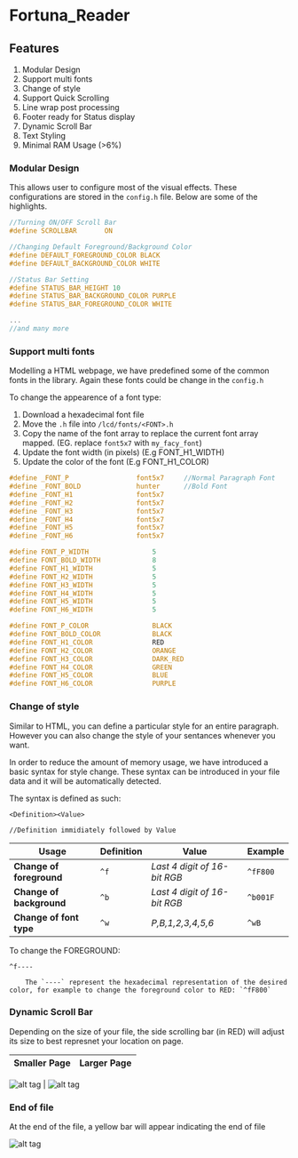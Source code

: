 # Fortuna_Reader


## Features

1. Modular Design
2. Support multi fonts
3. Change of style
4. Support Quick Scrolling
5. Line wrap post processing
6. Footer ready for Status display
7. Dynamic Scroll Bar
8. Text Styling
9. Minimal RAM Usage (>6%)

### Modular Design 

This allows user to configure most of the visual effects. These configurations are stored in the `config.h` file. Below are some of the highlights.

```C
//Turning ON/OFF Scroll Bar
#define SCROLLBAR 		ON

//Changing Default Foreground/Background Color
#define DEFAULT_FOREGROUND_COLOR BLACK
#define DEFAULT_BACKGROUND_COLOR WHITE

//Status Bar Setting
#define STATUS_BAR_HEIGHT 10
#define STATUS_BAR_BACKGROUND_COLOR PURPLE
#define STATUS_BAR_FOREGROUND_COLOR WHITE

...
//and many more
```

### Support multi fonts

Modelling a HTML webpage, we have predefined some of the common fonts in the library. Again these fonts could be change in the `config.h`

To change the appearence of a font type:

1. Download a hexadecimal font file
2. Move the `.h` file into `/lcd/fonts/<FONT>.h`
3. Copy the name of the font array to replace the current font array mapped. (EG. replace `font5x7` with `my_facy_font`)
4. Update the font width (in pixels) (E.g FONT_H1_WIDTH)
5. Update the color of the font (E.g FONT_H1_COLOR)

```C
#define _FONT_P					font5x7		//Normal Paragraph Font
#define _FONT_BOLD				hunter		//Bold Font
#define _FONT_H1				font5x7
#define _FONT_H2				font5x7
#define _FONT_H3				font5x7
#define _FONT_H4				font5x7
#define _FONT_H5				font5x7
#define _FONT_H6				font5x7

#define FONT_P_WIDTH				5
#define FONT_BOLD_WIDTH				8
#define FONT_H1_WIDTH				5
#define FONT_H2_WIDTH				5
#define FONT_H3_WIDTH				5
#define FONT_H4_WIDTH				5
#define FONT_H5_WIDTH				5
#define FONT_H6_WIDTH				5

#define FONT_P_COLOR				BLACK
#define FONT_BOLD_COLOR				BLACK
#define FONT_H1_COLOR				RED
#define FONT_H2_COLOR				ORANGE
#define FONT_H3_COLOR				DARK_RED
#define FONT_H4_COLOR				GREEN
#define FONT_H5_COLOR				BLUE
#define FONT_H6_COLOR				PURPLE
```

### Change of style

Similar to HTML, you can define a particular style for an entire paragraph. However you can also change the style of your sentances whenever you want. 

In order to reduce the amount of memory usage, we have introduced a basic syntax for style change. These syntax can be introduced in your file data and it will be automatically detected.

The syntax is defined as such:

	<Definition><Value>

	//Definition immidiately followed by Value

Usage | Definition | Value | Example
--- | --- | --- | ---
**Change of foreground** | `^f` | *Last 4 digit of 16-bit RGB* | `^fF800`
**Change of background** | `^b` | *Last 4 digit of 16-bit RGB* | `^b001F`
**Change of font type** | `^w` | *P,B,1,2,3,4,5,6* | `^wB`


To change the FOREGROUND:

	^f----

		The `----` represent the hexadecimal representation of the desired color, for example to change the foreground color to RED: `^fF800`

### Dynamic Scroll Bar
	
Depending on the size of your file, the side scrolling bar (in RED) will adjust its size to best represnet your location on page.

Smaller Page | Larger Page
--- | ---

![alt tag](https://raw.githubusercontent.com/ivanplex/Fortuna_Reader/master/screen_shot/SMALL_PAGE.jpg) | ![alt tag](https://raw.githubusercontent.com/ivanplex/Fortuna_Reader/master/screen_shot/LARGE_PAGE.jpg)


### End of file

At the end of the file, a yellow bar will appear indicating the end of file

![alt tag](https://raw.githubusercontent.com/ivanplex/Fortuna_Reader/master/screen_shot/END_OF_FILE.jpg)